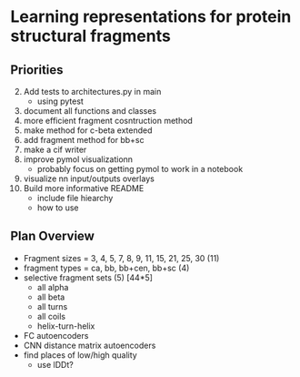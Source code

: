 # Learning representations for protein structural fragments

## Priorities ##

2.  Add tests to architectures.py in main
	 - using pytest
5.  document all functions and classes
7.  more efficient fragment cosntruction method
8.  make method for c-beta extended
9.  add fragment method for bb+sc
10. make a cif writer
11. improve pymol visualizationn
	 - probably focus on getting pymol to work in a notebook
12. visualize nn input/outputs overlays
13. Build more informative README
	 - include file hiearchy
	 - how to use




## Plan Overview ##

+ Fragment sizes = 3, 4, 5, 7, 8, 9, 11, 15, 21, 25, 30 (11)
+ fragment types = ca, bb, bb+cen, bb+sc (4)
+ selective fragment sets (5) [44*5]
	+ all alpha
	+ all beta
	+ all turns
	+ all coils
	+ helix-turn-helix
+ FC autoencoders 
+ CNN distance matrix autoencoders
+ find places of low/high quality
	+ use lDDt?

